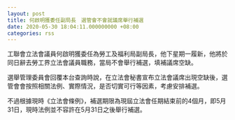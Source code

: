 ```yaml
---
layout: post
title: 何啟明獲委任副局長　選管會不會就議席舉行補選
date: 2020-05-30 18:04:11.000000000 +08:00
categories: rss
---
```


工聯會立法會議員何啟明獲委任為勞工及福利局副局長，他下星期一履新，他將於同日辭去勞工界立法會議員職務，當局不會舉行補選，填補議席空缺。

選舉管理委員會回覆本台查詢時說，在立法會秘書宣布立法會議席出現空缺後，選管會會按照相關法例、實際情況，是否切實可行等因素，考慮安排補選。

不過根據現時《立法會條例》，補選期限為現屆立法會任期結束前的4個月，即5月31日，現時法例並不容許在5月31日之後舉行補選。
